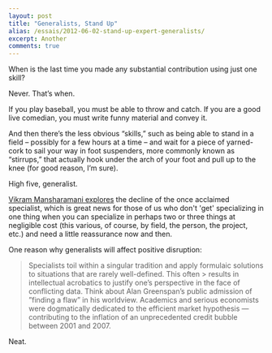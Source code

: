 ```yaml
---
layout: post
title: "Generalists, Stand Up"
alias: /essais/2012-06-02-stand-up-expert-generalists/
excerpt: Another
comments: true
---
```


When is the last time you made any substantial contribution using just one skill?

Never. That’s when.  

If you play baseball, you must be able to throw and catch. If you are a good live comedian, you must write funny material and convey it. 

And then there’s the less obvious “skills,” such as being able to stand in a field – possibly for a few hours at a time – and wait for a piece of yarned-cork to sail your way in foot suspenders, more commonly known as “stirrups,” that actually hook under the arch of your foot and pull up to the knee (for good reason, I’m sure).

High five, generalist.

[Vikram Mansharamani explores](http://blogs.hbr.org/2012/06/all-hail-the-generalist) the decline of the once acclaimed specialist, which is great news for those of us who don't 'get' specializing in one thing when you can specialize in perhaps two or three things at negligible cost (this various, of course, by field, the person, the project, etc.) and need a little reassurance now and then. 

One reason why generalists will affect positive disruption:  

> Specialists toil within a singular tradition and apply formulaic solutions to situations that are rarely well-defined. This often > results in intellectual acrobatics to justify one’s perspective in the face of conflicting data. Think about Alan Greenspan’s public admission of  ”finding a flaw” in his worldview. Academics and serious economists were dogmatically dedicated to the efficient market hypothesis — contributing to the inflation of an unprecedented credit bubble between 2001 and 2007.

Neat. 